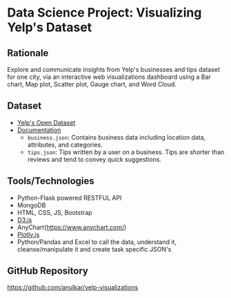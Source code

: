 # Data Science Project: Visualizing Yelp's Dataset

## Rationale  

Explore and communicate insights from Yelp's businesses and tips dataset for one city, via an interactive web visualizations dashboard using a Bar chart, Map plot, Scatter plot, Gauge chart, and Word Cloud.

## Dataset
* [Yelp's Open Dataset](https://www.yelp.com/dataset)
* [Documentation](https://www.yelp.com/dataset/documentation/main)
  * `business.json`: Contains business data including location data, attributes, and categories.
  * `tips.json`: Tips written by a user on a business. Tips are shorter than reviews and tend to convey quick suggestions.

## Tools/Technologies
* Python-Flask powered RESTFUL API
* MongoDB
* HTML, CSS, JS, Bootstrap
* [D3.js](https://d3js.org/)
* AnyChart(https://www.anychart.com/)
* [Plotly.js](https://plotly.com/javascript/)
* Python/Pandas and Excel to call the data, understand it, cleanse/manipulate it and create task specific JSON's


## GitHub Repository
https://github.com/anulkar/yelp-visualizations
